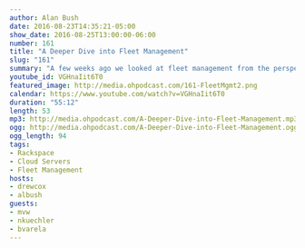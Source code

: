 ```yaml
---
author: Alan Bush
date: 2016-08-23T14:35:21-05:00
show_date: 2016-08-25T13:00:00-06:00
number: 161
title: "A Deeper Dive into Fleet Management"
slug: "161"
summary: "A few weeks ago we looked at fleet management from the perspective of how our processes impact customers. Now we're taking a deeper look at Fleet Management with the folks who run much of our cloud infrastructure. "
youtube_id: VGHnaIit6T0
featured_image: http://media.ohpodcast.com/161-FleetMgmt2.png
calendar: https://www.youtube.com/watch?v=VGHnaIit6T0
duration: "55:12"
length: 53
mp3: http://media.ohpodcast.com/A-Deeper-Dive-into-Fleet-Management.mp3
ogg: http://media.ohpodcast.com/A-Deeper-Dive-into-Fleet-Management.ogg
ogg_length: 94
tags:
- Rackspace
- Cloud Servers
- Fleet Management
hosts:
- drewcox
- albush
guests:
- mvw
- nkuechler
- bvarela
---
```


<!--more-->

